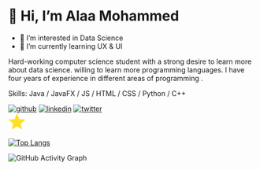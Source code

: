 # 👋 Hi, I’m Alaa Mohammed 
- 👀 I’m interested in Data Science
- 🌱 I’m currently learning UX & UI 



Hard-working computer science student with a strong desire to learn more about data science. willing to learn more programming languages. I have four years of experience in different areas of programming .

Skills: Java / JavaFX / JS / HTML / CSS / Python / C++




[<img src='https://cdn.jsdelivr.net/npm/simple-icons@3.0.1/icons/github.svg' alt='github' height='40'>](https://github.com/alaa1733)  [<img src='https://cdn.jsdelivr.net/npm/simple-icons@3.0.1/icons/linkedin.svg' alt='linkedin' height='40'>](https://www.linkedin.com/in/laa-m-alomayri-37b30817b/)  [<img src='https://cdn.jsdelivr.net/npm/simple-icons@3.0.1/icons/twitter.svg' alt='twitter' height='40'>](https://twitter.com/its_alaai)  
<a href='https://stars.github.com/'><img src='https://raw.githubusercontent.com/acervenky/animated-github-badges/master/assets/starbadge.gif' width='35' height='35'></a>



[![Top Langs](https://github-readme-stats.vercel.app/api/top-langs/?username=alaa1733)](https://github.com/anuraghazra/github-readme-stats)

![GitHub Activity Graph](https://activity-graph.herokuapp.com/graph?username=alaa1733)  

